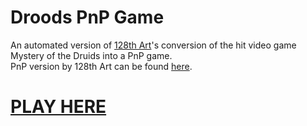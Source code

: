 # Droods PnP Game
An automated version of [128th Art](https://x.com/true128th_Art)'s conversion of the hit video game Mystery of the Druids into a PnP game.
<br>
PnP version by 128th Art can be found [here](https://x.com/true128th_Art/status/1709701413620605384).
# [PLAY HERE](https://lurkas9.github.io/droodsDiceGame/)
